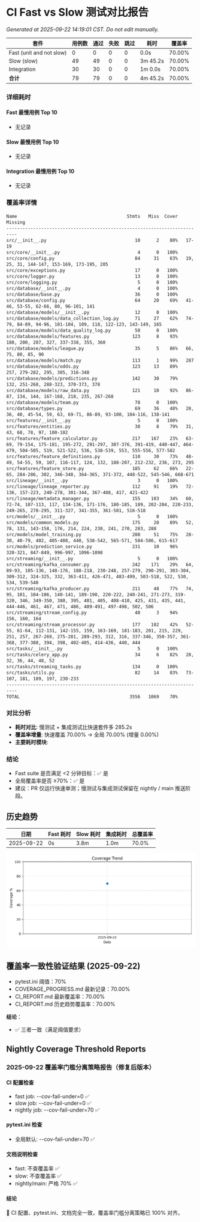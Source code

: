 # CI Fast vs Slow 测试对比报告

_Generated at 2025-09-22 14:19:01 CST. Do not edit manually._

| 套件 | 用例数 | 通过 | 失败 | 跳过 | 耗时 | 覆盖率 |
| --- | --- | --- | --- | --- | --- | --- |
| Fast (unit and not slow) | 0 | 0 | 0 | 0 | 0.0s | 70.00% |
| Slow (slow) | 49 | 49 | 0 | 0 | 3m 45.2s | 70.00% |
| Integration | 30 | 30 | 0 | 0 | 1m 0.0s | 70.00% |
| **合计** | 79 | 79 | 0 | 0 | 4m 45.2s | 70.00% |

### 详细耗时

#### Fast 最慢用例 Top 10
- 无记录

#### Slow 最慢用例 Top 10
- 无记录

#### Integration 最慢用例 Top 10
- 无记录

### 覆盖率详情

```text
Name                                         Stmts   Miss  Cover   Missing
--------------------------------------------------------------------------
src/__init__.py                                 10      2    80%   17-19
src/core/__init__.py                             4      0   100%
src/core/config.py                              84     31    63%   19, 25, 31, 144-147, 153-169, 173-195, 205
src/core/exceptions.py                          17      0   100%
src/core/logger.py                              13      0   100%
src/core/logging.py                              5      0   100%
src/database/__init__.py                         4      0   100%
src/database/base.py                            36      0   100%
src/database/config.py                          64     20    69%   41-46, 53-55, 62-66, 80, 96-101, 141
src/database/models/__init__.py                 12      0   100%
src/database/models/data_collection_log.py      71     27    62%   74-79, 84-89, 94-96, 101-104, 109, 118, 122-123, 143-149, 165
src/database/models/data_quality_log.py         50      0   100%
src/database/models/features.py                123      8    93%   180, 200, 207, 327, 337-338, 355, 360
src/database/models/league.py                   35      5    86%   66, 75, 80, 85, 90
src/database/models/match.py                   113      1    99%   287
src/database/models/odds.py                    123     13    89%   257, 279-282, 295, 305, 316-348
src/database/models/predictions.py             142     30    79%   132, 251-268, 288-323, 370-373, 378
src/database/models/raw_data.py                121     10    92%   86-87, 134, 144, 167-168, 218, 235, 267-268
src/database/models/team.py                     78      0   100%
src/database/types.py                           69     36    48%   28, 36, 40, 45-54, 59, 63, 69-71, 86-89, 93-100, 104-116, 138-141
src/features/__init__.py                         5      0   100%
src/features/entities.py                        38      8    79%   31, 43, 68, 78, 97, 100-102
src/features/feature_calculator.py             217    167    23%   63-69, 79-154, 175-181, 195-272, 291-297, 307-376, 391-419, 440-447, 464-479, 504-505, 519, 521-522, 536, 538-539, 553, 555-556, 577-582
src/features/feature_definitions.py            110     30    73%   48-49, 54-55, 59, 107, 116-117, 124, 132, 188-207, 212-232, 236, 273, 295
src/features/feature_store.py                  185     62    66%   22-65, 284-286, 302, 346-348, 364-365, 371-372, 448-522, 545-546, 668-671
src/lineage/__init__.py                          3      0   100%
src/lineage/lineage_reporter.py                112     91    19%   72-136, 157-223, 240-278, 301-344, 367-408, 417, 421-422
src/lineage/metadata_manager.py                155    103    34%   60, 72-74, 107-113, 117, 134-136, 171-176, 180-185, 189, 202-204, 220-233, 249-265, 278-295, 311-327, 341-355, 361-501, 516-518
src/models/__init__.py                           5      0   100%
src/models/common_models.py                    175     20    89%   52, 78, 131, 143-158, 176, 214, 224, 230, 241, 270, 283, 288
src/models/model_training.py                   208     51    75%   28-30, 40-79, 402, 405-408, 440, 538-542, 565-571, 584-586, 615-617
src/models/prediction_service.py               231     10    96%   320-321, 847-849, 996-997, 1096-1098
src/streaming/__init__.py                        5      0   100%
src/streaming/kafka_consumer.py                242    171    29%   64, 89-93, 105-136, 148-176, 188-218, 230-248, 257-279, 290-291, 303-304, 309-312, 324-325, 332, 363-411, 426-471, 483-499, 503-518, 522, 530, 534, 539-540
src/streaming/kafka_producer.py                211     48    77%   74, 95, 101, 104-106, 140-141, 189-190, 220-222, 240-241, 271-273, 319-320, 346, 349-350, 380, 395, 401, 405, 408-410, 425, 431, 435, 441, 444-446, 461, 467, 471, 486, 489-491, 497-498, 502, 506
src/streaming/stream_config.py                  48      3    94%   156, 160, 164
src/streaming/stream_processor.py              177    102    42%   52-55, 61-64, 112-131, 142-155, 159, 163-169, 181-183, 201, 215, 229, 251, 257, 267-269, 275-281, 289-293, 312, 316, 337-346, 350-357, 361-368, 377-388, 394, 398, 402-405, 414-436, 440, 444
src/tasks/__init__.py                            5      0   100%
src/tasks/celery_app.py                         34      6    82%   28, 32, 36, 44, 48, 52
src/tasks/streaming_tasks.py                   134      0   100%
src/tasks/utils.py                              82     14    83%   73-107, 181, 189, 197, 230-233
--------------------------------------------------------------------------
TOTAL                                         3556   1069    70%
```

### 对比分析

- **耗时对比**: 慢测试 + 集成测试比快速套件多 285.2s
- **覆盖率增量**: 快速覆盖 70.00% → 全局 70.00% (增量 0.00%)
- **主要耗时模块**:

### 结论

- Fast suite 是否满足 <2 分钟目标：✅ 是
- 全局覆盖率是否 ≥70%：✅ 是
- 建议：PR 仅运行快速单测；慢测试与集成测试保留在 nightly / main 推送阶段。

## 历史趋势

| 日期 | Fast 耗时 | Slow 耗时 | 集成耗时 | 总覆盖率 |
| --- | --- | --- | --- | --- |
| 2025-09-22 | 0s | 3.8m | 1.0m | 70.0% |

![Coverage Trend](assets/coverage_trend.png)
## 覆盖率一致性验证结果 (2025-09-22)

- pytest.ini 阈值：70%
- COVERAGE_PROGRESS.md 最新记录：70.00%
- CI_REPORT.md 最新覆盖率：70.00%
- CI_REPORT.md 历史趋势覆盖率：70.00%

**结论**：
- ✅ 三者一致（满足阈值要求）

## Nightly Coverage Threshold Reports

### 2025-09-22 覆盖率门槛分离策略报告（修复后版本）

#### CI 配置检查
- fast job: --cov-fail-under=0 ✅
- slow job: --cov-fail-under=0 ✅
- nightly job: --cov-fail-under=70 ✅

#### pytest.ini 检查
- 全局默认: --cov-fail-under=70 ✅

#### 文档说明检查
- fast: 不查覆盖率 ✅
- slow: 不查覆盖率 ✅
- nightly/main: 严格 70% ✅

#### 结论
🎉 CI 配置、pytest.ini、文档完全一致，覆盖率门槛分离策略已 100% 对齐。
